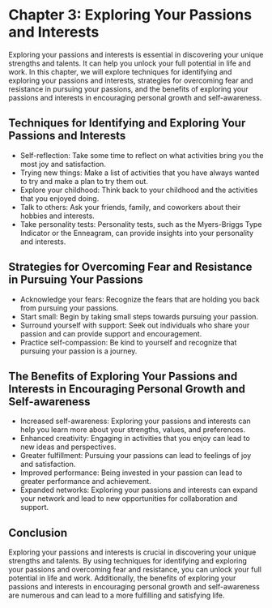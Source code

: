 Chapter 3: Exploring Your Passions and Interests
================================================

Exploring your passions and interests is essential in discovering your unique strengths and talents. It can help you unlock your full potential in life and work. In this chapter, we will explore techniques for identifying and exploring your passions and interests, strategies for overcoming fear and resistance in pursuing your passions, and the benefits of exploring your passions and interests in encouraging personal growth and self-awareness.

Techniques for Identifying and Exploring Your Passions and Interests
--------------------------------------------------------------------

* Self-reflection: Take some time to reflect on what activities bring you the most joy and satisfaction.
* Trying new things: Make a list of activities that you have always wanted to try and make a plan to try them out.
* Explore your childhood: Think back to your childhood and the activities that you enjoyed doing.
* Talk to others: Ask your friends, family, and coworkers about their hobbies and interests.
* Take personality tests: Personality tests, such as the Myers-Briggs Type Indicator or the Enneagram, can provide insights into your personality and interests.

Strategies for Overcoming Fear and Resistance in Pursuing Your Passions
-----------------------------------------------------------------------

* Acknowledge your fears: Recognize the fears that are holding you back from pursuing your passions.
* Start small: Begin by taking small steps towards pursuing your passion.
* Surround yourself with support: Seek out individuals who share your passion and can provide support and encouragement.
* Practice self-compassion: Be kind to yourself and recognize that pursuing your passion is a journey.

The Benefits of Exploring Your Passions and Interests in Encouraging Personal Growth and Self-awareness
-------------------------------------------------------------------------------------------------------

* Increased self-awareness: Exploring your passions and interests can help you learn more about your strengths, values, and preferences.
* Enhanced creativity: Engaging in activities that you enjoy can lead to new ideas and perspectives.
* Greater fulfillment: Pursuing your passions can lead to feelings of joy and satisfaction.
* Improved performance: Being invested in your passion can lead to greater performance and achievement.
* Expanded networks: Exploring your passions and interests can expand your network and lead to new opportunities for collaboration and support.

Conclusion
----------

Exploring your passions and interests is crucial in discovering your unique strengths and talents. By using techniques for identifying and exploring your passions and overcoming fear and resistance, you can unlock your full potential in life and work. Additionally, the benefits of exploring your passions and interests in encouraging personal growth and self-awareness are numerous and can lead to a more fulfilling and satisfying life.
